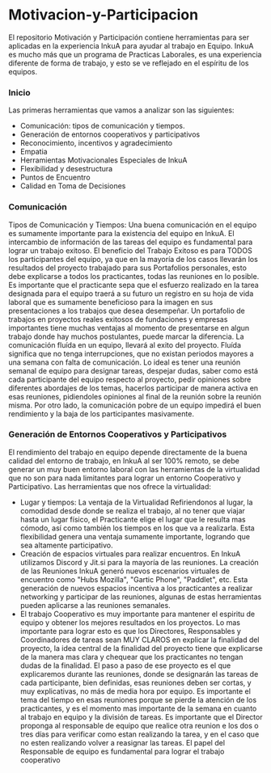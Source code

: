 # Motivacion-y-Participacion
El repositorio Motivación y Participación contiene herramientas para ser aplicadas en la experiencia InkuA para ayudar al trabajo en Equipo. InkuA es mucho más que un programa de Practicas Laborales, es una experiencia diferente de forma de trabajo, y esto se ve reflejado en el espíritu de los equipos.  
### Inicio
Las primeras herramientas que vamos a analizar son las siguientes:
* Comunicación: tipos de comunicación y tiempos. 
* Generación de entornos cooperativos y participativos 
* Reconocimiento, incentivos y agradecimiento 
* Empatia
* Herramientas Motivacionales Especiales de InkuA
* Flexibilidad y desestructura
* Puntos de Encuentro
* Calidad en Toma de Decisiones
### Comunicación
Tipos de Comunicación y Tiempos:
Una buena comunicación en el equipo es sumamente importante para la existencia del equipo en InkuA. 
El intercambio de información de las tareas del equipo es fundamental para lograr un trabajo exitoso. El beneficio del Trabajo Exitoso es para TODOS los participantes del equipo, ya que en la mayoría de los casos llevarán los resultados del proyecto trabajado para sus Portafolios personales, esto debe explicarse a todos los practicantes, todas las reuniones en lo posible. Es importante que el practicante sepa que el esfuerzo realizado en la tarea designada para el equipo traerá a su futuro un registro en su hoja de vida laboral que es sumamente beneficioso para la imagen en sus presentaciones a los trabajos que desea desempeñar. Un portafolio de trabajos en proyectos reales exitosos de fundaciones y empresas importantes tiene muchas ventajas al momento de presentarse en algun trabajo donde hay muchos postulantes, puede marcar la diferencia.
La comunicación fluída en un equipo, llevará al exito del proyecto. Fluída significa que no tenga interrupciones, que no existan periodos mayores a una semana con falta de comunicación. Lo ideal es tener una reunión semanal de equipo para designar tareas, despejar dudas, saber como está cada participante del equipo respecto al proyecto, pedir opiniones sobre diferentes abordajes de los temas, hacerlos participar de manera activa en esas reuniones, pidiendoles opiniones al final de la reunión sobre la reunión misma. Por otro lado, la comunicación pobre de un equipo impedirá el buen rendimiento y la baja de los participantes masivamente. 
### Generación de Entornos Cooperativos y Participativos
El rendimiento del trabajo en equipo depende directamente de la buena calidad del entorno de trabajo, en InkuA al ser 100% remoto, se debe generar un muy buen entorno laboral con las herramientas de la virtualidad que no son para nada limitantes para lograr un entorno Cooperativo y Participativo.
Las herramientas que nos ofrece la virtualidad:
* Lugar y tiempos: La ventaja de la Virtualidad Refiriendonos al lugar, la comodidad desde donde se realiza el trabajo, al no tener que viajar hasta un lugar físico, el Practicante elige el lugar que le resulta mas cómodo, así como también los tiempos en los que va a realizarla. Esta flexibilidad genera una ventaja sumamente importante, logrando que sea altamente participativo.
* Creación de espacios virtuales para realizar encuentros. En InkuA utilizamos Discord y Jit.si para la mayoría de las reuniones. La creación de las Reuniones InkuA generó nuevos escenarios virtuales de encuentro como "Hubs Mozilla", "Gartic Phone", "Paddlet", etc. Esta generación de nuevos espacios incentiva a los practicantes a realizar networking y participar de las reuniones, algunas de estas herramientas pueden aplicarse a las reuniones semanales. 
* El trabajo Cooperativo es muy importante para mantener el espiritu de equipo y obtener los mejores resultados en los proyectos. Lo mas importante para lograr esto es que los Directores, Responsables y Coordinadores de tareas sean MUY CLAROS en explicar la finalidad del proyecto, la idea central de la finalidad del proyecto tiene que explicarse de la manera mas clara y chequear que los practicantes no tengan dudas de la finalidad. El paso a paso de ese proyecto es el que explicaremos durante las reuniones, donde se designarán las tareas de cada participante, bien definidas, esas reuniones deben ser cortas, y muy explicativas, no más de media hora por equipo. Es importante el tema del tiempo en esas reuniones porque se pierde la atención de los practicantes, y es el momento mas importante de la semana en cuanto al trabajo en equipo y la división de tareas. Es importante que el Director proponga al responsable de equipo que realice otra reunion e los dos o tres días para verificar como estan realizando la tarea, y en el caso que no esten realizando volver a reasignar las tareas. El papel del Responsable de equipo es fundamental para lograr el trabajo cooperativo
